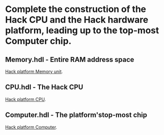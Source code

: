 # Complete the construction of the Hack CPU and the Hack hardware platform, leading up to the top-most Computer chip.

## Memory.hdl - Entire RAM address space
[Hack platform Memory unit](/chips-diargrams/Memory.png "Hack platform Memory unit").

## CPU.hdl - The Hack CPU
[Hack platform CPU](/chips-diargrams/CPU.png "Hack Platform CPU").

## Computer.hdl - The platform'stop-most chip
[Hack platform Computer](/chips-diargrams/Computer.png "Hack Platform Computer").
